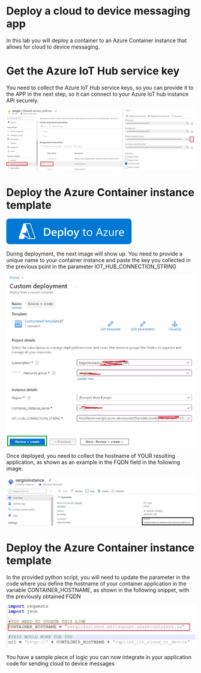 # Deploy a cloud to device messaging app


In this lab you will deploy a container to an Azure Container instance that allows for cloud to device messaging. 

# Get the Azure IoT Hub service key


You need to collect the Azure IoT Hub service keys, so you can provide it to the APP in the next step, so it can connect to your Azure IoT hub instance API securely. 

![Lab diagram](../images/cloud_to_device_1.jpg "Header Image")

# Deploy the Azure Container instance template 



[![Deploy To Azure](https://raw.githubusercontent.com/Azure/azure-quickstart-templates/master/1-CONTRIBUTION-GUIDE/images/deploytoazure.svg?sanitize=true)](https://portal.azure.com/#create/Microsoft.Template/uri/https%3A%2F%2Fraw.githubusercontent.com%2FSeryioGonzalez%2FAzure_IoT_Lab%2Fmaster%2Fcloud-to-device-app%2Faci_template.json) 

During deployment, the next image will show up.
You need to provide a unique name to your container instance and paste the key you collected in the previous point in the parameter IOT_HUB_CONNECTION_STRING

![Lab diagram](../images/cloud_to_device_2.jpg "Header Image")

Once deployed, you need to collect the hostname of YOUR resulting application, as shown as an example in the FQDN field in the following image:

![Lab diagram](../images/cloud_to_device_3.jpg "Header Image")


# Deploy the Azure Container instance template 

In the provided python script, you will need to update the parameter in the code where you define the hostname of your container application in the variable CONTAINER_HOSTNAME, as shown in the following snippet, with the previously obtained FQDN

![Lab diagram](../images/cloud_to_device_4.jpg "Header Image")

You have a sample piece of logic you can now integrate in your application code for sending cloud to device messages

